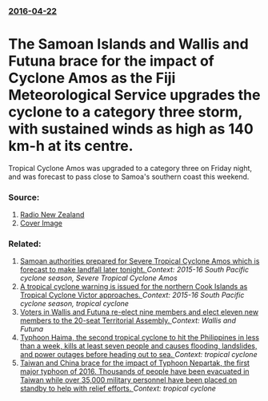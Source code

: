 ### [2016-04-22](/news/2016/04/22/index.md)

# The Samoan Islands and Wallis and Futuna brace for the impact of Cyclone Amos as the Fiji Meteorological Service upgrades the cyclone to a category three storm, with sustained winds as high as 140 km-h at its centre. 

Tropical Cyclone Amos was upgraded to a category three on Friday night, and was forecast to pass close to Samoa&#39;s southern coast this weekend.


### Source:

1. [Radio New Zealand](http://www.radionz.co.nz/international/pacific-news/302138/samoas-and-wallis-brace-for-an-intensifying-cyclone-amos)
1. [Cover Image](http://www.radionz.co.nz/x/rnz-general-sq-f875850613bd05904fb91ba6d0a13eca970fe203a2008e6de44c4a6b0bdbd86a.jpg)

### Related:

1. [Samoan authorities prepared for Severe Tropical Cyclone Amos which is forecast to make landfall later tonight. ](/news/2016/04/23/samoan-authorities-prepared-for-severe-tropical-cyclone-amos-which-is-forecast-to-make-landfall-later-tonight.md) _Context: 2015-16 South Pacific cyclone season, Severe Tropical Cyclone Amos_
2. [A tropical cyclone warning is issued for the northern Cook Islands as Tropical Cyclone Victor approaches. ](/news/2016/01/15/a-tropical-cyclone-warning-is-issued-for-the-northern-cook-islands-as-tropical-cyclone-victor-approaches.md) _Context: 2015-16 South Pacific cyclone season, tropical cyclone_
3. [Voters in Wallis and Futuna re-elect nine members and elect eleven new members to the 20-seat Territorial Assembly. ](/news/2017/03/26/voters-in-wallis-and-futuna-re-elect-nine-members-and-elect-eleven-new-members-to-the-20-seat-territorial-assembly.md) _Context: Wallis and Futuna_
4. [Typhoon Haima, the second tropical cyclone to hit the Philippines in less than a week, kills at least seven people and causes flooding, landslides, and power outages before heading out to sea. ](/news/2016/10/20/typhoon-haima-the-second-tropical-cyclone-to-hit-the-philippines-in-less-than-a-week-kills-at-least-seven-people-and-causes-flooding-land.md) _Context: tropical cyclone_
5. [Taiwan and China brace for the impact of Typhoon Nepartak, the first major typhoon of 2016. Thousands of people have been evacuated in Taiwan while over 35,000 military personnel have been placed on standby to help with relief efforts. ](/news/2016/07/7/taiwan-and-china-brace-for-the-impact-of-typhoon-nepartak-the-first-major-typhoon-of-2016-thousands-of-people-have-been-evacuated-in-taiwa.md) _Context: tropical cyclone_
